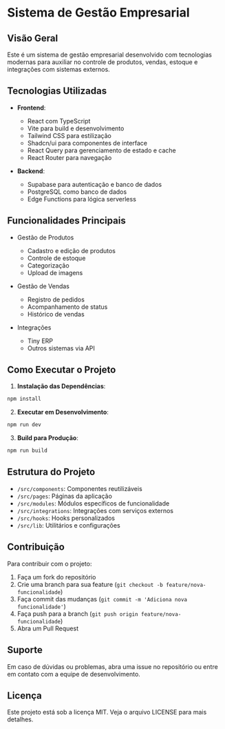# Sistema de Gestão Empresarial

## Visão Geral

Este é um sistema de gestão empresarial desenvolvido com tecnologias modernas para auxiliar no controle de produtos, vendas, estoque e integrações com sistemas externos.

## Tecnologias Utilizadas

- **Frontend**:
  - React com TypeScript
  - Vite para build e desenvolvimento
  - Tailwind CSS para estilização
  - Shadcn/ui para componentes de interface
  - React Query para gerenciamento de estado e cache
  - React Router para navegação

- **Backend**:
  - Supabase para autenticação e banco de dados
  - PostgreSQL como banco de dados
  - Edge Functions para lógica serverless

## Funcionalidades Principais

- Gestão de Produtos
  - Cadastro e edição de produtos
  - Controle de estoque
  - Categorização
  - Upload de imagens

- Gestão de Vendas
  - Registro de pedidos
  - Acompanhamento de status
  - Histórico de vendas

- Integrações
  - Tiny ERP
  - Outros sistemas via API

## Como Executar o Projeto

1. **Instalação das Dependências**:
```bash
npm install
```

2. **Executar em Desenvolvimento**:
```bash
npm run dev
```

3. **Build para Produção**:
```bash
npm run build
```

## Estrutura do Projeto

- `/src/components`: Componentes reutilizáveis
- `/src/pages`: Páginas da aplicação
- `/src/modules`: Módulos específicos de funcionalidade
- `/src/integrations`: Integrações com serviços externos
- `/src/hooks`: Hooks personalizados
- `/src/lib`: Utilitários e configurações

## Contribuição

Para contribuir com o projeto:

1. Faça um fork do repositório
2. Crie uma branch para sua feature (`git checkout -b feature/nova-funcionalidade`)
3. Faça commit das mudanças (`git commit -m 'Adiciona nova funcionalidade'`)
4. Faça push para a branch (`git push origin feature/nova-funcionalidade`)
5. Abra um Pull Request

## Suporte

Em caso de dúvidas ou problemas, abra uma issue no repositório ou entre em contato com a equipe de desenvolvimento.

## Licença

Este projeto está sob a licença MIT. Veja o arquivo LICENSE para mais detalhes.